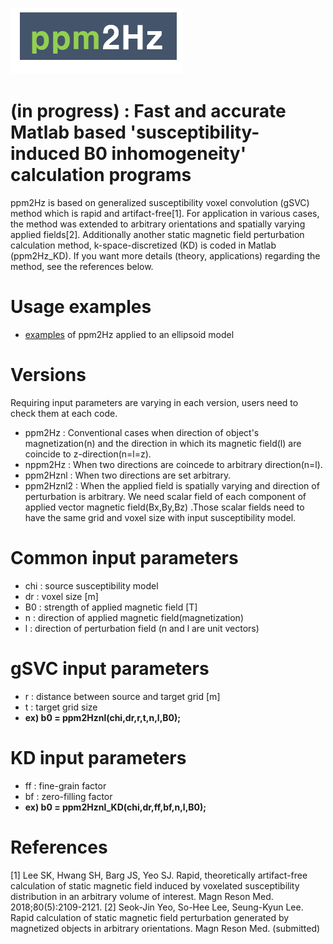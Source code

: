 ![ppm2hz logo](https://github.com/SeokJinYeo/ppm2Hz/blob/main/ppm2Hz%20icon.png)
# (in progress) : Fast and accurate Matlab based 'susceptibility-induced B0 inhomogeneity' calculation programs
ppm2Hz is based on generalized susceptibility voxel convolution (gSVC) method which is rapid and artifact-free[1].
For application in various cases, the method was extended to arbitrary orientations and spatially varying applied fields[2].
Additionally another static magnetic field perturbation calculation method, k-space-discretized (KD) is coded in Matlab (ppm2Hz_KD). If you want more details (theory, applications) regarding the method, see the references below.

# Usage examples
- [examples][elliplink] of ppm2Hz applied to an ellipsoid model

[elliplink]: https://github.com/SeokJinYeo/ppm2Hz/tree/main/Example "example"

# Versions
Requiring input parameters are varying in each version, users need to check them at each code.
- ppm2Hz : Conventional cases when direction of object's magnetization(n) and the direction in which its magnetic field(l) are coincide to z-direction(n=l=z).
- nppm2Hz : When two directions are coincede to arbitrary direction(n=l).
- ppm2Hznl : When two directions are set arbitrary.
- ppm2Hznl2 : When the applied field is spatially varying and direction of perturbation is arbitrary. We need scalar field of each component of applied vector magnetic field(Bx,By,Bz) .Those scalar fields need to have the same grid and voxel size with input susceptibility model.

# Common input parameters
- chi : source susceptibility model 
- dr : voxel size [m]
- B0 : strength of applied magnetic field [T]
- n : direction of applied magnetic field(magnetization)
- l : direction of perturbation field (n and l are unit vectors)

# gSVC input parameters
- r : distance between source and target grid [m]
- t : target grid size
- **ex) b0 = ppm2Hznl(chi,dr,r,t,n,l,B0);**

# KD input parameters
- ff : fine-grain factor
- bf : zero-filling factor
- **ex) b0 = ppm2Hznl_KD(chi,dr,ff,bf,n,l,B0);**

# References
[1] Lee SK, Hwang SH, Barg JS, Yeo SJ. Rapid, theoretically artifact-free calculation of static magnetic field induced by voxelated susceptibility distribution in an arbitrary volume of interest. Magn Reson Med. 2018;80(5):2109-2121.
[2] Seok-Jin Yeo, So-Hee Lee, Seung-Kyun Lee. Rapid calculation of static magnetic field perturbation generated by magnetized objects in arbitrary orientations. Magn Reson Med.  (submitted)



